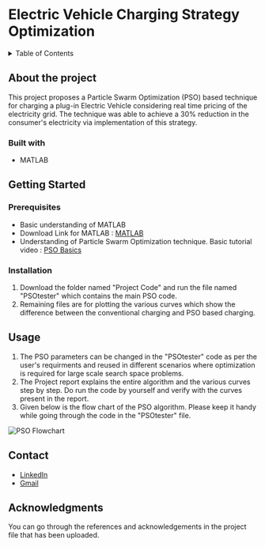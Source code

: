 # Electric Vehicle Charging Strategy Optimization

<!-- TABLE OF CONTENTS -->
<details>
  <summary>Table of Contents</summary>
  <ol>
    <li>
      <a href="#about-the-project">About The Project</a>
      <ul>
        <li><a href="#built-with">Built With</a></li>
      </ul>
    </li>
    <li>
      <a href="#getting-started">Getting Started</a>
      <ul>
        <li><a href="#prerequisites">Prerequisites</a></li>
        <li><a href="#installation">Installation</a></li>
      </ul>
    </li>
    <li><a href="#usage">Usage</a></li>
    <li><a href="#contact">Contact</a></li>
    <li><a href="#acknowledgments">Acknowledgments</a></li>
  </ol>
</details>

<!-- About the project -->

## About the project

This project proposes a Particle Swarm Optimization (PSO) based technique for charging a plug-in Electric Vehicle considering real time pricing of the electricity grid. The technique was able to achieve a 30% reduction in the consumer's electricity via implementation of this strategy.

### Built with

* MATLAB

<!-- Getting Started -->

## Getting Started

### Prerequisites

* Basic understanding of MATLAB
* Download Link for MATLAB : [MATLAB](https://www.mathworks.com/products/get-matlab.html?s_tid=gn_getml)
* Understanding of Particle Swarm Optimization technique. Basic tutorial video : [PSO Basics](https://www.youtube.com/watch?v=JhgDMAm-imI)

### Installation

1. Download the folder named "Project Code" and run the file named "PSOtester" which contains the main PSO code.
2. Remaining files are for plotting the various curves which show the difference between the conventional charging and PSO based charging.

<!-- Usage -->

## Usage

1. The PSO parameters can be changed in the "PSOtester" code as per the user's requirments and reused in different scenarios where optimization is required for large scale search space problems.
2. The Project report explains the entire algorithm and the various curves step by step. Do run the code by yourself and verify with the curves present in the report.
3. Given below is the flow chart of the PSO algorithm. Please keep it handy while going through the code in the "PSOtester" file.

![PSO Flowchart](https://user-images.githubusercontent.com/40661826/159780187-ba3e8fb4-7285-4926-b6af-51c341225d2f.jpg)

<!-- Contact -->

## Contact

* [LinkedIn](https://www.linkedin.com/in/hitesh-holla-13b8661b5/)
* [Gmail](mailto:hiteshholla@gmail.com)

<!-- Acknowledgements -->

## Acknowledgments

You can go through the references and acknowledgements in the project file that has been uploaded.
